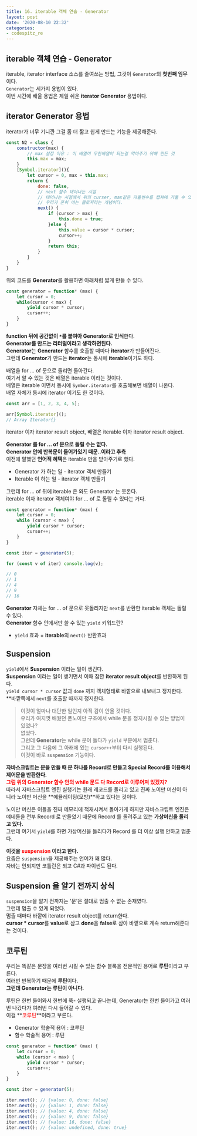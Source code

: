 ```yaml
---
title: 16. iterable 객체 연습 - Generator
layout: post
date: '2020-08-10 22:32'
categories:
- codespitz_re
---
```


## iterable 객체 연습 - Generator

iterable, iterator interface 소스를 줄여쓰는 방법, 그것이 `Generator`의 **첫번째 임무**이다.  
`Generator`는 세가지 용법이 있다.  
이번 시간에 배울 용법은 제일 쉬운 **iterator Generator** 용법이다.

## iterator Generator 용법

iterator가 너무 기니깐 그걸 좀 더 짧고 쉽게 만드는 기능을 제공해준다.  

```javascript
const N2 = class {
    constructor(max) {
        // max 설정 이유 : 이 배열이 무한배열이 되는걸 막아주기 위해 만든 것
        this.max = max;
    }
    [Symbol.iterator](){
        let cursor = 0, max = this.max;
        return {
            done: false,
            // next 함수 태어나는 시점
            // 태어나는 시점에서 위의 curser, max같은 자율변수를 캡쳐에 가둘 수 있다.
            // 우리가 흔히 아는 클로져라는 개념이다.
            next() {
                if (cursor > max) {
                    this.done = true;
                }else {
                    this.value = cursor * cursor;
                    cursor++;
                }   
                return this;
            }
        }
    }
}
```

위의 코드를 **Generator**를 활용하면 아래처럼 짧게 만들 수 있다.

```javascript
const generator = function* (max) {
    let cursor = 0;
    while(cursor < max) {
        yield cursor * cursor;
        cursor++;
    }
}
```

**function 뒤에 공간없이 `*`를 붙여아 Generator로 인식**한다.  
**Generator를 만드는 리터럴이라고 생각하면된다.**  
**Generator**는 **Generator** 함수를 호출할 때마다 **iterator**가 만들어진다.  
그런데 **Generator**가 만드는 **iterator**는 동시에 **iterable**이기도 하다.  

배열을 for ... of 문으로 돌리면 돌아간다.  
여기서 알 수 있는 것은 배열은 iterable 이라는 것이다.  
배열은 iterable 이면서 동시에 `Symbor.iterator`를 호출해보면 배열이 나온다.  
배열 자체가 동시에 iterator 이기도 한 것이다.  

```javascript
const arr = [1, 2, 3, 4, 5];

arr[Symbol.iterator]();
// Array Iterator{}
```

iterator 이자 iterator result object, 배열은 iterable 이자 iterator result object.  

**Generator 를 for ... of 문으로 돌릴 수는 없다.**  
**Generator 안에 반복문이 들어가있기 때문..이라고 추측**  
이전에 말했던 **언어적 혜택**은 iterable 만을 받아주기로 했다.  

* Generator 가 하는 일 - iterator 객체 만들기
* Iterable 이 하는 일 - iterator 객체 만들기

그런데 for ... of 뒤에 iterable 은 와도 Generator 는 못온다.  
iterable 이자 iterator 객체여야 for ... of 로 돌릴 수 있다는 거다.

```javascript
const generator = function* (max) {
    let cursor = 0;
    while (cursor < max) {
        yield cursor * cursor;
        cursor++;
    }
}

const iter = generator(5);

for (const v of iter) console.log(v);

// 0
// 1
// 4
// 9
// 16
```

**Generator** 자체는 for ... of 문으로 못돌리지만 `next`를 반환한 iterable 객체는 돌릴 수 있다.  
**Generator** 함수 안에서만 쓸 수 있는 `yield` 키워드란?  

* `yield` 효과 = **iterable**의 `next()` 반환효과

## Suspension

`yield`에서 **Suspension** 이라는 일이 생긴다.  
**Suspension** 이라는 일이 생기면서 이때 잠깐 **iterator result object**를 반환하게 된다.  
`yield cursor * cursor` 값과 `done` 까지 객체형태로 바깥으로 내보내고 정지한다.  
**바깥쪽에서 `next`를 호출할 때까지 정지한다.

>이것이 얼마나 대단한 일인지 아직 감이 안올 것이다.  
>우리가 여지껏 배웠던 폰노이만 구조에서 while 문을 정지시킬 수 있는 방법이 있었나?  
>없었다.  
>그런데 **Generator**는 while 문이 돌다가 `yield` 부분에서 멈춘다.  
>그리고 그 다음에 그 아래에 있는 `cursor++`부터 다시 실행된다.  
>이것이 바로 **`suspension`** 기능이다.  

**자바스크립트는 문을 만들 때 문 하나를 Record로 만들고 Special Record를 이용해서 제어문을 반환한다.**  
**<span style="color:red">그럼 위의 Generator 함수 안의 while 문도 다 Record로 이루어져 있겠지?</span>**  
따라서 자바스크립트 엔진 실행기는 원래 레코드를 돌리고 있고 진짜 노이만 머신이 아니라 노이만 머신을 **에뮬레이팅(모방)**하고 있다는 것이다.  

노이만 머신은 이들을 진짜 메모리에 적재시켜서 돌아가게 하지만 자바스크립트 엔진은 얘네들을 전부 Record 로 만들었기 때문에 
Record 를 돌려주고 있는 **가상머신을 돌리고 있다.**  
그런데 여기서 `yield`를 하면 가상머신을 돌리다가 Record 를 더 이상 실행 안하고 멈춘다.  

**이것을 <span style="color:red">suspension</span> 이라고 한다.**  
요즘은 `suspension`을 제공해주는 언어가 꽤 많다.  
자바는 안되지만 코틀린은 되고 C#과 파이썬도 된다.

## Suspension 을 알기 전까지 상식

`suspension`을 알기 전까지는 '문'은 절대로 멈출 수 없는 존재였다.  
그런데 멈출 수 있게 되었다.  
멈출 때마다 바깥에 iterator result object를 return한다.  
**cursor * cursor**를 **value**로 삼고 **done**을 **false**로 삼아 바깥으로 계속 return해준다는 것이다.  

## 코루틴

우리는 똑같은 문장을 여러번 시킬 수 있는 함수 블록을 전문적인 용어로 **루틴**이라고 부른다.  
여러번 반복하기 때문에 **루틴**이다.  
**그런데 Generator는 루틴이 아니다.**  

루틴은 한번 들어와서 한번에 쭉- 실행되고 끝나는데, Generator는 한번 들어가고 여러번 나갔다가 여러번 다시 들어갈 수 있다.  
이걸 **<span style="color:red">코루틴</span>**이라고 부른다.

* Generator 학술적 용어 : 코루틴
* 함수 학술적 용어 : 루틴

```javascript
const generator = function* (max) {
    let cursor = 0;
    while (cursor < max) {
        yield cursor * cursor;
        cursor++;
    }
}

const iter = generator(5);

iter.next(); // {value: 0, done: false}
iter.next(); // {value: 1, done: false}
iter.next(); // {value: 4, done: false}
iter.next(); // {value: 9, done: false}
iter.next(); // {value: 16, done: false}
iter.next(); // {value: undefined, done: true}
```